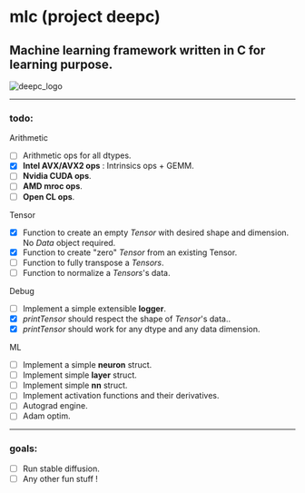 # **mlc** (project deepc)
Machine learning framework written in C for learning purpose. 
---

![deepc_logo](https://github.com/DavidNJoiner/mlc/assets/69796012/d1d7daee-5789-4464-bcff-1b845a91ac27)

---
### todo:

Arithmetic

- [ ] Arithmetic ops for all dtypes.
- [x] **Intel AVX/AVX2 ops** : Intrinsics ops + GEMM.
- [ ] **Nvidia CUDA ops**.
- [ ] **AMD mroc ops**.
- [ ] **Open CL ops**.

Tensor

- [x] Function to create an empty *Tensor* with desired shape and dimension. No *Data* object required.
- [x] Function to create "zero" *Tensor* from an existing Tensor.
- [ ] Function to fully transpose a *Tensors*.
- [ ] Function to normalize a *Tensors*'s data.

Debug

- [ ] Implement a simple extensible **logger**.
- [x] *printTensor* should respect the shape of *Tensor*'s data..
- [x] *printTensor* should work for any dtype and any data dimension.

ML

- [ ] Implement a simple **neuron** struct.
- [ ] Implement simple **layer** struct.
- [ ] Implement simple **nn** struct.
- [ ] Implement activation functions and their derivatives.
- [ ] Autograd engine.
- [ ] Adam optim.

---
### goals:

- [ ] Run stable diffusion.
- [ ] Any other fun stuff !
